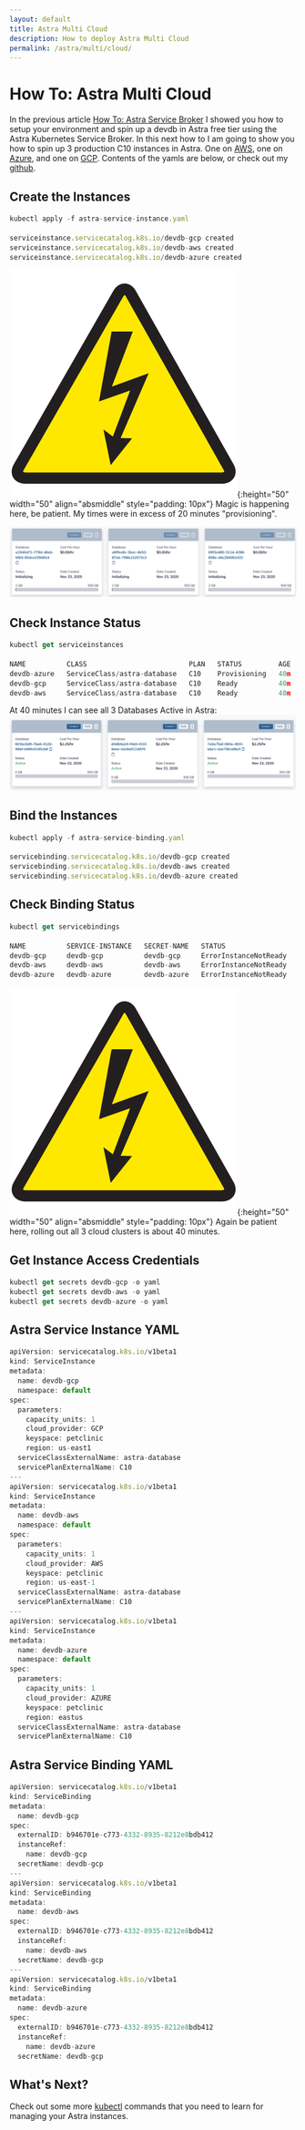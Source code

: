 ```yaml
---
layout: default
title: Astra Multi Cloud
description: How to deploy Astra Multi Cloud
permalink: /astra/multi/cloud/
---
```


# How To: Astra Multi Cloud
In the previous article [How To: Astra Service Broker](/astra/service/broker/) I showed you how to setup your environment and spin up a devdb in Astra free tier using the Astra Kubernetes Service Broker.  In this next how to I am going to show you how to spin up 3 production C10 instances in Astra.  One on [AWS](https://aws.amazon.com/), one on [Azure](https://azure.microsoft.com/), and one on [GCP](https://console.cloud.google.com).  Contents of the yamls are below, or check out my [github](https://github.com/ds-steven-matison/astra-service-broker-demo).

## Create the Instances
```js
kubectl apply -f astra-service-instance.yaml

serviceinstance.servicecatalog.k8s.io/devdb-gcp created
serviceinstance.servicecatalog.k8s.io/devdb-aws created
serviceinstance.servicecatalog.k8s.io/devdb-azure created
```
![WARNING](/assets/images/warning.png){:height="50" width="50" align="absmiddle" style="padding: 10px"} Magic is happening here, be patient.  My times were in excess of 20 minutes "provisioning".

![Astra Multi Cloud](/assets/images/astra-multi-cloud-provisioning.png)

## Check Instance Status

```js
kubectl get serviceinstances

NAME          CLASS                         PLAN   STATUS         AGE
devdb-azure   ServiceClass/astra-database   C10    Provisioning   40m
devdb-gcp     ServiceClass/astra-database   C10    Ready          40m
devdb-aws     ServiceClass/astra-database   C10    Ready          40m
```

At 40 minutes I can see all 3 Databases Active in Astra:
![Astra Multi Cloud](/assets/images/astra-multi-cloud-deployed.png)

## Bind the Instances

```js
kubectl apply -f astra-service-binding.yaml

servicebinding.servicecatalog.k8s.io/devdb-gcp created
servicebinding.servicecatalog.k8s.io/devdb-aws created
servicebinding.servicecatalog.k8s.io/devdb-azure created
```

## Check Binding Status

```js
kubectl get servicebindings                    

NAME          SERVICE-INSTANCE   SECRET-NAME   STATUS                  AGE
devdb-gcp     devdb-gcp          devdb-gcp     ErrorInstanceNotReady   9m44s
devdb-aws     devdb-aws          devdb-aws     ErrorInstanceNotReady   9m44s
devdb-azure   devdb-azure        devdb-azure   ErrorInstanceNotReady   9m44s
```
![WARNING](/assets/images/warning.png){:height="50" width="50" align="absmiddle" style="padding: 10px"} Again be patient here, rolling out all 3 cloud clusters is about 40 minutes.


## Get Instance Access Credentials

```js
kubectl get secrets devdb-gcp -o yaml
kubectl get secrets devdb-aws -o yaml
kubectl get secrets devdb-azure -o yaml
```

## Astra Service Instance YAML

```js
apiVersion: servicecatalog.k8s.io/v1beta1
kind: ServiceInstance
metadata:
  name: devdb-gcp
  namespace: default
spec:
  parameters:
    capacity_units: 1
    cloud_provider: GCP
    keyspace: petclinic
    region: us-east1
  serviceClassExternalName: astra-database
  servicePlanExternalName: C10
---
apiVersion: servicecatalog.k8s.io/v1beta1
kind: ServiceInstance
metadata:
  name: devdb-aws
  namespace: default
spec:
  parameters:
    capacity_units: 1
    cloud_provider: AWS
    keyspace: petclinic
    region: us-east-1
  serviceClassExternalName: astra-database
  servicePlanExternalName: C10
---
apiVersion: servicecatalog.k8s.io/v1beta1
kind: ServiceInstance
metadata:
  name: devdb-azure
  namespace: default
spec:
  parameters:
    capacity_units: 1
    cloud_provider: AZURE
    keyspace: petclinic
    region: eastus
  serviceClassExternalName: astra-database
  servicePlanExternalName: C10

```

## Astra Service Binding YAML

```js
apiVersion: servicecatalog.k8s.io/v1beta1
kind: ServiceBinding
metadata:
  name: devdb-gcp
spec:
  externalID: b946701e-c773-4332-8935-8212e8bdb412
  instanceRef:
    name: devdb-gcp
  secretName: devdb-gcp
---
apiVersion: servicecatalog.k8s.io/v1beta1
kind: ServiceBinding
metadata:
  name: devdb-aws
spec:
  externalID: b946701e-c773-4332-8935-8212e8bdb412
  instanceRef:
    name: devdb-aws
  secretName: devdb-gcp
---
apiVersion: servicecatalog.k8s.io/v1beta1
kind: ServiceBinding
metadata:
  name: devdb-azure
spec:
  externalID: b946701e-c773-4332-8935-8212e8bdb412
  instanceRef:
    name: devdb-azure
  secretName: devdb-gcp
```
## What's Next?

Check out some more [kubectl](/kubernetes/kubectl/) commands that you need to learn for managing your Astra instances.
